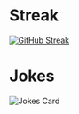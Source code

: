 # Streak
[![GitHub Streak](https://streak-stats.demolab.com?user=snootysteppes&theme=dark&hide_border=true)](https://git.io/streak-stats)
# Jokes
![Jokes Card](https://readme-jokes.vercel.app/api)
